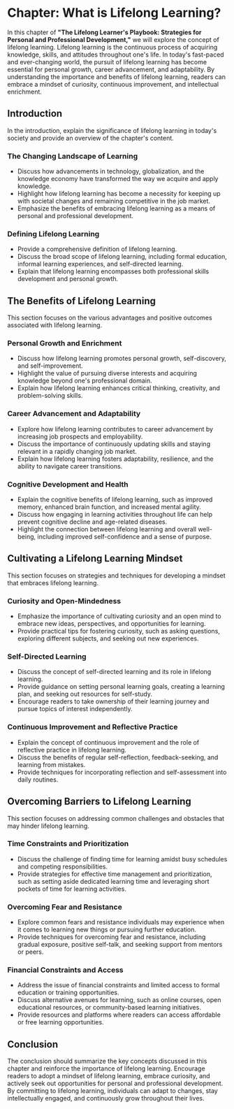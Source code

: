 Chapter: What is Lifelong Learning?
===================================

In this chapter of **"The Lifelong Learner's Playbook: Strategies for Personal and Professional Development,"** we will explore the concept of lifelong learning. Lifelong learning is the continuous process of acquiring knowledge, skills, and attitudes throughout one's life. In today's fast-paced and ever-changing world, the pursuit of lifelong learning has become essential for personal growth, career advancement, and adaptability. By understanding the importance and benefits of lifelong learning, readers can embrace a mindset of curiosity, continuous improvement, and intellectual enrichment.

Introduction
------------

In the introduction, explain the significance of lifelong learning in today's society and provide an overview of the chapter's content.

### The Changing Landscape of Learning

* Discuss how advancements in technology, globalization, and the knowledge economy have transformed the way we acquire and apply knowledge.
* Highlight how lifelong learning has become a necessity for keeping up with societal changes and remaining competitive in the job market.
* Emphasize the benefits of embracing lifelong learning as a means of personal and professional development.

### Defining Lifelong Learning

* Provide a comprehensive definition of lifelong learning.
* Discuss the broad scope of lifelong learning, including formal education, informal learning experiences, and self-directed learning.
* Explain that lifelong learning encompasses both professional skills development and personal growth.

The Benefits of Lifelong Learning
---------------------------------

This section focuses on the various advantages and positive outcomes associated with lifelong learning.

### Personal Growth and Enrichment

* Discuss how lifelong learning promotes personal growth, self-discovery, and self-improvement.
* Highlight the value of pursuing diverse interests and acquiring knowledge beyond one's professional domain.
* Explain how lifelong learning enhances critical thinking, creativity, and problem-solving skills.

### Career Advancement and Adaptability

* Explore how lifelong learning contributes to career advancement by increasing job prospects and employability.
* Discuss the importance of continuously updating skills and staying relevant in a rapidly changing job market.
* Explain how lifelong learning fosters adaptability, resilience, and the ability to navigate career transitions.

### Cognitive Development and Health

* Explain the cognitive benefits of lifelong learning, such as improved memory, enhanced brain function, and increased mental agility.
* Discuss how engaging in learning activities throughout life can help prevent cognitive decline and age-related diseases.
* Highlight the connection between lifelong learning and overall well-being, including improved self-confidence and a sense of purpose.

Cultivating a Lifelong Learning Mindset
---------------------------------------

This section focuses on strategies and techniques for developing a mindset that embraces lifelong learning.

### Curiosity and Open-Mindedness

* Emphasize the importance of cultivating curiosity and an open mind to embrace new ideas, perspectives, and opportunities for learning.
* Provide practical tips for fostering curiosity, such as asking questions, exploring different subjects, and seeking out new experiences.

### Self-Directed Learning

* Discuss the concept of self-directed learning and its role in lifelong learning.
* Provide guidance on setting personal learning goals, creating a learning plan, and seeking out resources for self-study.
* Encourage readers to take ownership of their learning journey and pursue topics of interest independently.

### Continuous Improvement and Reflective Practice

* Explain the concept of continuous improvement and the role of reflective practice in lifelong learning.
* Discuss the benefits of regular self-reflection, feedback-seeking, and learning from mistakes.
* Provide techniques for incorporating reflection and self-assessment into daily routines.

Overcoming Barriers to Lifelong Learning
----------------------------------------

This section focuses on addressing common challenges and obstacles that may hinder lifelong learning.

### Time Constraints and Prioritization

* Discuss the challenge of finding time for learning amidst busy schedules and competing responsibilities.
* Provide strategies for effective time management and prioritization, such as setting aside dedicated learning time and leveraging short pockets of time for learning activities.

### Overcoming Fear and Resistance

* Explore common fears and resistance individuals may experience when it comes to learning new things or pursuing further education.
* Provide techniques for overcoming fear and resistance, including gradual exposure, positive self-talk, and seeking support from mentors or peers.

### Financial Constraints and Access

* Address the issue of financial constraints and limited access to formal education or training opportunities.
* Discuss alternative avenues for learning, such as online courses, open educational resources, or community-based learning initiatives.
* Provide resources and platforms where readers can access affordable or free learning opportunities.

Conclusion
----------

The conclusion should summarize the key concepts discussed in this chapter and reinforce the importance of lifelong learning. Encourage readers to adopt a mindset of lifelong learning, embrace curiosity, and actively seek out opportunities for personal and professional development. By committing to lifelong learning, individuals can adapt to changes, stay intellectually engaged, and continuously grow throughout their lives.
